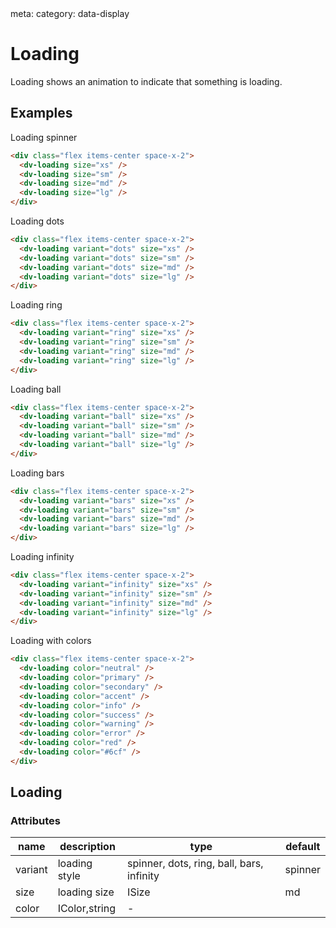 <route lang="yml">
meta:
  category: data-display
</route>

# Loading

Loading shows an animation to indicate that something is loading.

## Examples

Loading spinner

```html :::demo
<div class="flex items-center space-x-2">
  <dv-loading size="xs" />
  <dv-loading size="sm" />
  <dv-loading size="md" />
  <dv-loading size="lg" />
</div>
```

Loading dots

```html :::demo
<div class="flex items-center space-x-2">
  <dv-loading variant="dots" size="xs" />
  <dv-loading variant="dots" size="sm" />
  <dv-loading variant="dots" size="md" />
  <dv-loading variant="dots" size="lg" />
</div>
```

Loading ring

```html :::demo
<div class="flex items-center space-x-2">
  <dv-loading variant="ring" size="xs" />
  <dv-loading variant="ring" size="sm" />
  <dv-loading variant="ring" size="md" />
  <dv-loading variant="ring" size="lg" />
</div>
```

Loading ball

```html :::demo
<div class="flex items-center space-x-2">
  <dv-loading variant="ball" size="xs" />
  <dv-loading variant="ball" size="sm" />
  <dv-loading variant="ball" size="md" />
  <dv-loading variant="ball" size="lg" />
</div>
```

Loading bars

```html :::demo
<div class="flex items-center space-x-2">
  <dv-loading variant="bars" size="xs" />
  <dv-loading variant="bars" size="sm" />
  <dv-loading variant="bars" size="md" />
  <dv-loading variant="bars" size="lg" />
</div>
```

Loading infinity

```html :::demo
<div class="flex items-center space-x-2">
  <dv-loading variant="infinity" size="xs" />
  <dv-loading variant="infinity" size="sm" />
  <dv-loading variant="infinity" size="md" />
  <dv-loading variant="infinity" size="lg" />
</div>
```

Loading with colors

```html :::demo
<div class="flex items-center space-x-2">
  <dv-loading color="neutral" />
  <dv-loading color="primary" />
  <dv-loading color="secondary" />
  <dv-loading color="accent" />
  <dv-loading color="info" />
  <dv-loading color="success" />
  <dv-loading color="warning" />
  <dv-loading color="error" />
  <dv-loading color="red" />
  <dv-loading color="#6cf" />
</div>
```

## Loading

### Attributes

| name    | description   | type                                      | default |
| ------- | ------------- | ----------------------------------------- | ------- |
| variant | loading style | spinner, dots, ring, ball, bars, infinity | spinner |
| size    | loading size  | ISize                                     | md      |
| color   | IColor,string | -                                         |
